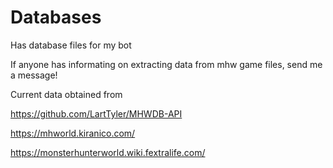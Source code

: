# Databases

Has database files for my bot

If anyone has informating on extracting data from mhw game files, send me a message!

Current data obtained from

https://github.com/LartTyler/MHWDB-API

https://mhworld.kiranico.com/

https://monsterhunterworld.wiki.fextralife.com/
